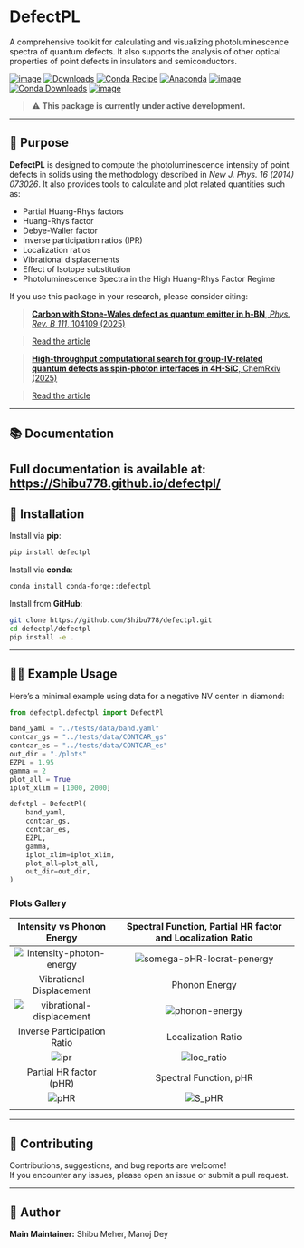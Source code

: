 # DefectPL
A comprehensive toolkit for calculating and visualizing photoluminescence spectra of quantum defects. It also supports the analysis of other optical properties of point defects in insulators and semiconductors.

[![image](https://img.shields.io/pypi/v/defectpl.svg)](https://pypi.python.org/pypi/defectpl)
[![Downloads](https://static.pepy.tech/badge/defectpl)](https://pepy.tech/project/defectpl)
[![Conda Recipe](https://img.shields.io/badge/recipe-defectpl-green.svg)](https://github.com/conda-forge/defectpl-feedstock)
[![Anaconda](https://anaconda.org/conda-forge/defectpl/badges/version.svg)](https://anaconda.org/conda-forge/defectpl)
[![image](https://img.shields.io/conda/vn/conda-forge/defectpl.svg)](https://anaconda.org/conda-forge/defectpl)
[![Conda Downloads](https://img.shields.io/conda/dn/conda-forge/defectpl.svg)](https://anaconda.org/conda-forge/defectpl)
[![image](https://img.shields.io/badge/License-MIT-yellow.svg)](https://opensource.org/licenses/MIT)

> ⚠️ **This package is currently under active development.**

---

## 📌 Purpose

**DefectPL** is designed to compute the photoluminescence intensity of point defects in solids using the methodology described in *New J. Phys. 16 (2014) 073026*. It also provides tools to calculate and plot related quantities such as:

- Partial Huang-Rhys factors
- Huang-Rhys factor
- Debye-Waller factor
- Inverse participation ratios (IPR)  
- Localization ratios  
- Vibrational displacements  
- Effect of Isotope substitution
- Photoluminescence Spectra in the High Huang-Rhys Factor Regime

If you use this package in your research, please consider citing:

> [**Carbon with Stone-Wales defect as quantum emitter in h-BN**, *Phys. Rev. B 111*, 104109 (2025)](https://doi.org/10.1103/PhysRevB.111.104109)

> [Read the article](https://doi.org/10.1103/PhysRevB.111.104109)

> [**High-throughput computational search for group-IV-related quantum defects as spin-photon interfaces in 4H-SiC**, ChemRxiv (2025)](https://doi.org/10.26434/chemrxiv-2025-7whnf9)

> [Read the article](https://doi.org/10.26434/chemrxiv-2025-7whnf)

---

## 📚 Documentation

Full documentation is available at: https://Shibu778.github.io/defectpl/
---

## 🚀 Installation

Install via **pip**:

```bash
pip install defectpl
```

Install via **conda**:

```bash
conda install conda-forge::defectpl
```

Install from **GitHub**:

```bash
git clone https://github.com/Shibu778/defectpl.git
cd defectpl/defectpl
pip install -e .
```

---

## 🧑‍💻 Example Usage

Here’s a minimal example using data for a negative NV center in diamond:

```python
from defectpl.defectpl import DefectPl

band_yaml = "../tests/data/band.yaml"
contcar_gs = "../tests/data/CONTCAR_gs"
contcar_es = "../tests/data/CONTCAR_es"
out_dir = "./plots"
EZPL = 1.95
gamma = 2
plot_all = True
iplot_xlim = [1000, 2000]

defctpl = DefectPl(
    band_yaml,
    contcar_gs,
    contcar_es,
    EZPL,
    gamma,
    iplot_xlim=iplot_xlim,
    plot_all=plot_all,
    out_dir=out_dir,
)
```

### Plots Gallery

| Intensity vs Phonon Energy | Spectral Function, Partial HR factor and Localization Ratio |
| :------------------------: | :----------------------------: |
| ![intensity-photon-energy] | ![somega-pHR-locrat-penergy]   |
| Vibrational Displacement | Phonon Energy |
| ![vibrational-displacement] | ![phonon-energy]   |
| Inverse Participation Ratio | Localization Ratio |
| ![ipr] | ![loc_ratio] |
| Partial HR factor (pHR) | Spectral Function, pHR |
| ![pHR] | ![S_pHR] |
|  |  |

[intensity-photon-energy]: docs/plots/intensity_vs_penergy.svg
[somega-pHR-locrat-penergy]: docs/plots/S_omega_HRf_loc_rat_vs_penergy.svg
[vibrational-displacement]: docs/plots/qk_vs_penergy.svg
[phonon-energy]: docs/plots/penergy_vs_pmode.svg
[ipr]: docs/plots/ipr_vs_penergy.svg
[loc_ratio]: docs/plots/loc_rat_vs_penergy.svg
[pHR]: docs/plots/HR_factor_vs_penergy.svg
[S_pHR]: docs/plots/S_omega_vs_penergy.svg

---

## 🤝 Contributing

Contributions, suggestions, and bug reports are welcome!  
If you encounter any issues, please open an issue or submit a pull request.

---

## 👤 Author

**Main Maintainer:** Shibu Meher, Manoj Dey